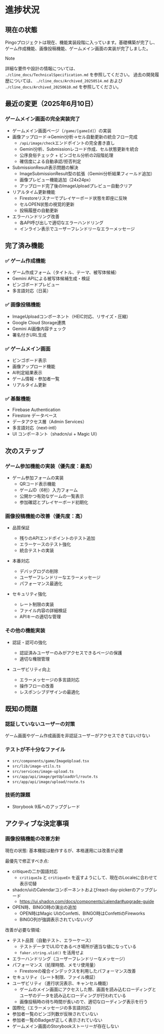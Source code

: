 # 進捗状況

## 現在の状態

Pingoプロジェクトは現在、機能実装段階に入っています。基礎構築が完了し、ゲーム作成機能、画像投稿機能、ゲームメイン画面の実装が完了しました。

> [!NOTE]
> 詳細な要件や設計の情報については、 `./cline_docs/TechnicalSpecification.md` を参照してください。
> 過去の開発履歴については、 `./cline_docs/Archived_20250514.md` および `./cline_docs/Archived_20250610.md` を参照してください。

## 最近の変更（2025年6月10日）

### ゲームメイン画面の完全実装完了

- ゲームメイン画面ページ（`/game/[gameId]`）の実装
- 画像アップロード→Gemini分析→セル自動更新の統合フロー完成
  - `/api/image/check`エンドポイントの完全書き直し
  - Gemini分析、Submissionレコード作成、セル状態更新を統合
  - 公序良俗チェック + ビンゴセル分析の2段階処理
  - 確信度による自動承認/拒否判定
- SubmissionResult表示問題の解決
  - ImageSubmissionResult型の拡張（Gemini分析結果フィールド追加）
  - 画像プレビュー機能追加（24x24px）
  - アップロード完了後のImageUploadプレビュー自動クリア
- リアルタイム更新機能
  - Firestoreリスナーでプレイヤーボード状態を即座に反映
  - セルOPEN状態の視覚的更新
  - 投稿履歴の自動更新
- エラーハンドリング改善
  - 各API呼び出しで適切なエラーハンドリング
  - インライン表示でユーザーフレンドリーなエラーメッセージ

## 完了済み機能

### ✅ ゲーム作成機能

- ゲーム作成フォーム（タイトル、テーマ、被写体候補）
- Gemini APIによる被写体候補生成・検証
- ビンゴボードプレビュー
- 多言語対応（日英）

### ✅ 画像投稿機能

- ImageUploadコンポーネント（HEIC対応、リサイズ・圧縮）
- Google Cloud Storage連携
- Gemini AI画像内容チェック
- 署名付きURL生成

### ✅ ゲームメイン画面

- ビンゴボード表示
- 画像アップロード機能
- AI判定結果表示
- ゲーム情報・参加者一覧
- リアルタイム更新

### ✅ 基盤機能

- Firebase Authentication
- Firestore データベース
- データアクセス層（Admin Services）
- 多言語対応（next-intl）
- UI コンポーネント（shadcn/ui + Magic UI）

## 次のステップ

### ゲーム参加機能の実装（優先度：最高）

- ゲーム参加フォームの実装
  - QRコード表示機能
  - ゲームID（6桁）入力フォーム
  - 公開かつ有効なゲームの一覧表示
  - 参加確認とプレイヤーボード初期化

### 画像投稿機能の改善（優先度：高）

- 品質保証
  - 残りのAPIエンドポイントのテスト追加
  - エラーケースのテスト強化
  - 統合テストの実装

- 本番対応
  - デバッグログの削除
  - ユーザーフレンドリーなエラーメッセージ
  - パフォーマンス最適化

- セキュリティ強化
  - レート制限の実装
  - ファイル内容の詳細検証
  - APIキーの適切な管理

### その他の機能実装

- 認証・認可の強化
  - 認証済みユーザーのみがアクセスできるページの保護
  - 適切な権限管理

- ユーザビリティ向上
  - エラーメッセージの多言語対応
  - 操作フローの改善
  - レスポンシブデザインの最適化

## 既知の問題

### 認証していないユーザーの対策

ゲーム画面やゲーム作成画面を非認証ユーザーがアクセスできてはいけない

### テストが不十分なファイル

- `src/components/game/ImageUpload.tsx`
- `src/lib/image-utils.ts`
- `src/services/image-upload.ts`
- `src/app/api/image/getUploadUrl/route.ts`
- `src/app/api/image/upload/route.ts`

### 技術的課題

- Storybook 9系へのアップグレード

## アクティブな決定事項

### 画像投稿機能の改善方針

現在の状態: 基本機能は動作するが、本格運用には改善が必要

最優先で修正すべき点:

- critiqueの二か国語対応
  - `critiqueJa` と `critiqueEn` を返すようにして、現在のLocaleに合わせて表示切替
- shadcn/uiのCalendarコンポーネントおよびreact-day-pickerのアップグレード
  - https://ui.shadcn.com/docs/components/calendar#upgrade-guide
- OPEN時、BINGO時の演出の追加
  - OPEN時はMagic UIのConfetti、BINGO時はConfettiのFireworks
  - BINGO列が強調表示されていないバグ

改善が必要な領域:

- テスト品質（自動テスト、エラーケース）
  - テストデータでULIDであるべき場所が適当な値になっている
  - `faker.string.ulid()` を活用せよ
- エラーハンドリング（ユーザーフレンドリーなメッセージ）
- パフォーマンス（処理時間、メモリ使用量）
  - Firestoreの複合インデックスを利用したパフォーマンス改善
- セキュリティ（レート制限、ファイル検証）
- ユーザビリティ（進行状況表示、キャンセル機能）
  - ゲームのメイン画面にアクセスした際、画面を読み込むローディングとユーザのデータを読み込むローディングが行われている
  - 画像投稿時の待ち時間が長いので、適切なローディング表示を行う
- 国際化（エラーメッセージの多言語対応）
- 参加者一覧のビンゴ列数が反映されていない
- 参加者一覧のBadgeが正しく表示されていない
- ゲームメイン画面のStorybookストーリーが存在しない
